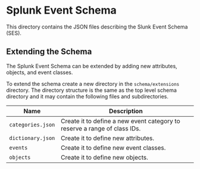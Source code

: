 # Splunk Event Schema

This directory contains the JSON files describing the Slunk Event Schema (SES).

## Extending the Schema
The Splunk Event Schema can be extended by adding new attributes, objects, and event classes.

To extend the schema create a new directory in the `schema/extensions` directory. The directory structure is the same as the top level schema directory and it may contain the following files and subdirectories.

| Name              | Description                                                  |
| ----------------- | ------------------------------------------------------------ |
| `categories.json` | Create it to define a new event category to reserve a range of class IDs. |
| `dictionary.json` | Create it to define new attributes.                          |
| `events`          | Create it to define new event classes.                       |
| `objects`         | Create it to define new objects.                             |

